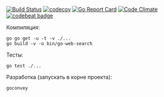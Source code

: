 [![Build Status](https://travis-ci.org/ReanGD/go-web-search.svg?branch=master)](https://travis-ci.org/ReanGD/go-web-search) [![codecov](https://codecov.io/gh/ReanGD/go-web-search/branch/master/graph/badge.svg)](https://codecov.io/gh/ReanGD/go-web-search) [![Go Report Card](https://goreportcard.com/badge/github.com/ReanGD/go-web-search)](https://goreportcard.com/report/github.com/ReanGD/go-web-search) [![Code Climate](https://codeclimate.com/github/ReanGD/go-web-search/badges/gpa.svg)](https://codeclimate.com/github/ReanGD/go-web-search) [![codebeat badge](https://codebeat.co/badges/1624e97c-0add-4030-98fa-4fce18994336)](https://codebeat.co/projects/github-com-reangd-go-web-search)

Компиляция:

```
go go get -u -t -v ./...
go build -v -o bin/go-web-search
```

Тесты:

```
go test ./...

```

Разработка (запускать в корне проекта):

```
goconvey

```

